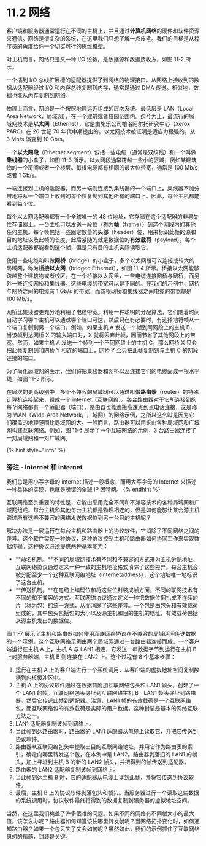 # 11.2 网络

客户端和服务器通常运行在不同的主机上，并且通过**计算机网络**的硬件和软件资源来通信。网络是很复杂的系统，在这里我们只想了解一点皮毛。我们的目标是从程序员的角度给你一个切实可行的思维模型。

对主机而言，网络只是又一种 I/O 设备，是数据源和数据接收方，如图 11-2 所示。

一个插到 I/O 总线扩展槽的适配器提供了到网络的物理接口。从网络上接收到的数据从适配器经过 I/O 和内存总线复制到内存，通常是通过 DMA 传送。相似地，数据也能从内存复制到网络。

物理上而言，网络是一个按照地理远近组成的层次系统。最低层是 LAN（Local Area Network，局域网），在一个建筑或者校园范围内。迄今为止，最流行的局域网技术是**以太网**（Ethernet），它是由施乐公司帕洛阿尔托研究中心（Xerox PARC）在 20 世纪 70 年代中期提出的。以太网技术被证明是适应力极强的，从 3 Mb/s 演变到 10 Gb/s。

一个**以太网段**（Ethernet segment）包括一些电缆（通常是双绞线）和一个叫做**集线器**的小盒子，如图 11-3 所示。以太网段通常跨越一些小的区域，例如某建筑物的一个房间或者一个楼层。每根电缆都有相同的最大位带宽，通常是 100 Mb/s 或者 1 Gb/s。

一端连接到主机的适配器，而另一端则连接到集线器的一个端口上。集线器不加分辨地将从一个端口上收到的每个位复制到其他所有的端口上。因此，每台主机都能看到每个位。

每个以太网适配器都有一个全球唯一的 48 位地址，它存储在这个适配器的非易失性存储器上。一台主机可以发送一段位（称为**帧**（frame））到这个网段内的其他任何主机。每个帧包括一些固定数量的**头部**（header）位，用来标识此帧的源和目的地址以及此帧的长度，此后紧随的就是数据位的**有效载荷**（payload）。每个主机适配器都能看到这个帧，但是只有目的主机实际读取它。

使用一些电缆和叫做**网桥**（bridge）的小盒子，多个以太网段可以连接成较大的局域网，称为**桥接以太网**（bridged Ethernet），如图 11-4 所示。桥接以太网能够跨越整个建筑物或者校区。在一个桥接以太网里，一些电缆连接网桥与网桥，而另外一些连接网桥和集线器。这些电缆的带宽可以是不同的。在我们的示例中，网桥与网桥之间的电缆有 1 Gb/s 的带宽，而四根网桥和集线器之间电缆的带宽却是 100 Mb/s。

网桥比集线器更充分地利用了电缆带宽。利用一种聪明的分配算法，它们随着时间自动学习哪个主机可以通过哪个端口可达，然后只在有必要时，有选择地将帧从一个端口复制到另一个端口。例如，如果主机 A 发送一个帧到同网段上的主机 B，当该帧到达网桥 X 的输入端口时，X 就将丢弃此帧，因而节省了其他网段上的带宽。然而，如果主机 A 发送一个帧到一个不同网段上的主机 C，那么网桥 X 只会把此帧复制到和网桥 Y 相连的端口上，网桥 Y 会只把此帧复制到与主机 C 的网段连接的端口。

为了简化局域网的表示，我们将把集线器和网桥以及连接它们的电缆画成一根水平线，如图 11-5 所示。

在层次的更高级别中，多个不兼容的局域网可以通过叫做**路由器**（router）的特殊计算机连接起来，组成一个 internet（互联网络）。每台路由器对于它所连接到的每个网络都有一个适配器（端口）。路由器也能连接高速点到点电话连接，这是称为 WAN（Wide-Area Network，广域网）的网络示例，之所以这么叫是因为它们覆盖的地理范围比局域网的大。一般而言，路由器可以用来由各种局域网和广域网构建互联网络。例如，图 11-6 展示了一个互联网络的示例，3 台路由器连接了一对局域网和一对广域网。

{% hint style="info" %}
### 旁注 - Internet 和 internet

我们总是用小写字母的 internet 描述一般概念，而用大写字母的 Internet 来描述一种具体的实现，也就是所谓的全球 IP 因特网。
{% endhint %}

互联网络至关重要的特性是，它能由采用完全不同和不兼容技术的各种局域网和广域网组成。每台主机和其他每台主机都是物理相连的，但是如何能够让某台源主机跨过所有这些不兼容的网络发送数据位到另一台目的主机呢？

解决办法是一层运行在每台主机和路由器上的协议软件，它消除了不同网络之间的差异。这个软件实现一种协议，这种协议控制主机和路由器如何协同工作来实现数据传输。这种协议必须提供两种基本能力：

* **命名机制。**不同的局域网技术有不同和不兼容的方式来为主机分配地址。互联网络协议通过定义一种一致的主机地址格式消除了这些差异。每台主机会被分配至少一个这种互联网络地址（internetaddress），这个地址唯一地标识了这台主机。
* **传送机制。**在电缆上编码位和将这些位封装成帧方面，不同的联网技术有不同的和不兼容的方式。互联网络协议通过定义一种把数据位捆扎成不连续的片（称为包）的统一方式，从而消除了这些差异。一个包是由包头和有效载荷组成的，其中包头包括包的大小以及源主机和目的主机的地址，有效载荷包括从源主机发出的数据位。

图 11-7 展示了主机和路由器如何使用互联网络协议在不兼容的局域网间传送数据的一个示例。这个互联网络示例由两个局域网通过一台路由器连接而成。一个客户端运行在主机 A 上，主机 A 与 LAN1 相连，它发送一串数据字节到运行在主机 B 上的服务器端，主机 B 则连接在 LAN2 上。这个过程有 8 个基本步骤：

1. 运行在主机 A 上的客户端进行一个系统调用，从客户端的虚拟地址空间复制数据到内核缓冲区中。
2. 主机 A 上的协议软件通过在数据前附加互联网络包头和 LAN1 帧头，创建了一个 LAN1 的帧。互联网络包头寻址到互联网络主机 B。LAN1 帧头寻址到路由器。然后它传送此帧到适配器。注意，LAN1 帧的有效载荷是一个互联网络包，而互联网络包的有效载荷是实际的用户数据。这种封装是基本的网络互联方法之一。
3. LAN1 适配器复制该帧到网络上。
4. 当此帧到达路由器时，路由器的 LAN1 适配器从电缆上读取它，并把它传送到协议软件。
5. 路由器从互联网络包头中提取出目的互联网络地址，并用它作为路由表的索引，确定向哪里转发这个包，在本例中是 LAN2。路由器剥落旧的 LAN1 的帧头，加上寻址到主机 B 的新的 LAN2 帧头，并把得到的帧传送到适配器。
6. 路由器的 LAN2 适配器复制该帧到网络上。
7. 当此帧到达主机 B 时，它的适配器从电缆上读到此帧，并将它传送到协议软件。
8. 最后，主机 B 上的协议软件剥落包头和帧头。当服务器进行一个读取这些数据的系统调用时，协议软件最终将得到的数据复制到服务器的虚拟地址空间。

当然，在这里我们掩盖了许多很难的问题。如果不同的网络有不同帧大小的最大值，该怎么办呢？路由器如何知道该往哪里转发帧呢？当网络拓扑变化时，如何通知路由器？如果一个包丢失了又会如何呢？虽然如此，我们的示例抓住了互联网络思想的精髓，封装是关键。



